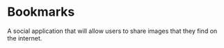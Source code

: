 # Bookmarks
 A social application that will allow users to share images that they find on the 
internet.
